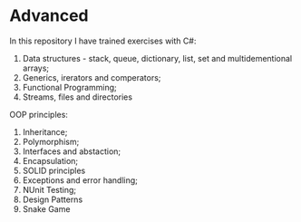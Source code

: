 # Advanced

In this repository I have trained exercises with C#:
1) Data structures - stack, queue, dictionary, list, set and multidementional arrays;
2) Generics, irerators and comperators;
3) Functional Programming;
4) Streams, files and directories

OOP principles:
1) Inheritance;
2) Polymorphism;
3) Interfaces and abstaction;
4) Encapsulation;
5) SOLID principles
6) Exceptions and error handling;
7) NUnit Testing;
8) Design Patterns
9) Snake Game
